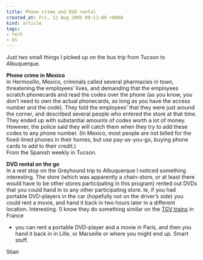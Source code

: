 ```yaml
---
title: Phone crime and DVD rental
created_at: Fri, 12 Aug 2005 00:11:00 +0000
kind: article
tags:
- tech
- US
---
```


Just two small things I picked up on the bus trip from Tucson to
Albuquerque.

**Phone crime in Mexico**\
 In Hermosillo, Mexico, criminals called several pharmacies in town,
threatening the employees’ lives, and demanding that the employees
scratch phonecards and read the codes over the phone (as you know, you
don’t need to own the actual phonecards, as long as you have the access
number and the code). They told the employees’ that they were just
around the corner, and described several people who entered the store at
that time. They ended up with substantial amounts of codes worth a lot
of money. However, the police said they will catch them when they try to
add these codes to any phone number. (In Mexico, most people are not
billed for the fixed-lined phones in their homes, but use pay-as-you-go,
buying phone cards to add to their credit.)\
 From the Spanish weekly in Tucson.

**DVD rental on the go**\
 In a rest stop on the Greyhound trip to Albuquerque I noticed something
interesting. The store (which was apparently a chain-store, or at least
there would have to be other stores participating in this program)
rented out DVDs that you could hand in to any other participating store.
Ie, if you had portable DVD-players in the car (hopefully not on the
driver’s side) you could rent a movie, and hand it back in two hours
later in a different location. Interesting. (I know they do something
similar on the [TGV trains](http://en.wikipedia.org/wiki/TGV) in France
- you can rent a portable DVD-player and a movie in Paris, and then you
hand it back in in Lille, or Marseille or where you might end up. Smart
stuff.

Stian
